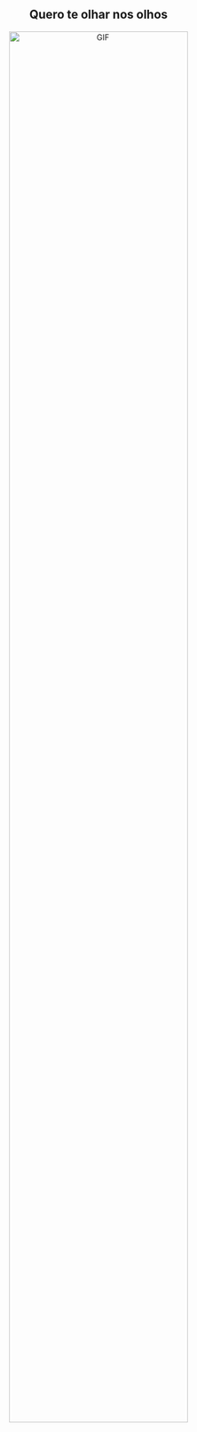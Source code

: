 <h2 align="center">Quero te olhar nos olhos</h2>
<p align="center">
<img src="https://media.tenor.com/tvm0isapcMsAAAAC/majoras-mask-majora.gif" alt="GIF" width="80%"></img>
</p>
